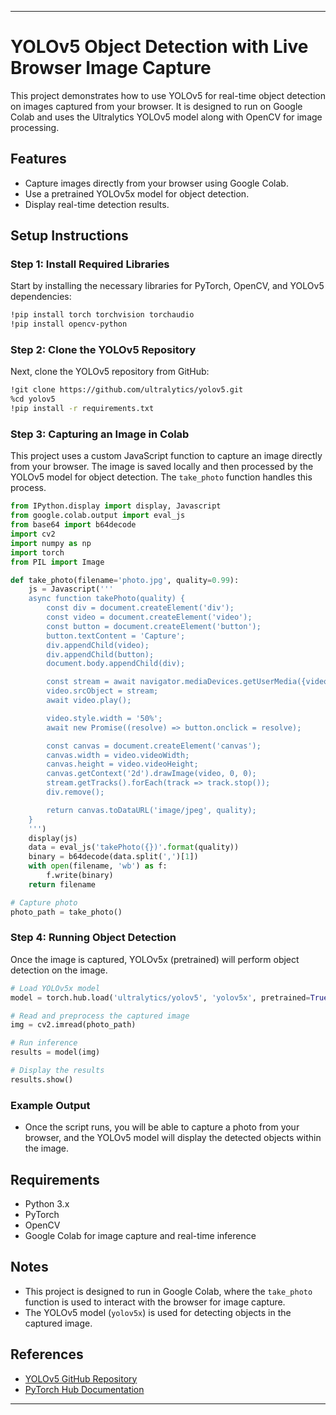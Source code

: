 
---

# YOLOv5 Object Detection with Live Browser Image Capture

This project demonstrates how to use YOLOv5 for real-time object detection on images captured from your browser. It is designed to run on Google Colab and uses the Ultralytics YOLOv5 model along with OpenCV for image processing.

## Features
- Capture images directly from your browser using Google Colab.
- Use a pretrained YOLOv5x model for object detection.
- Display real-time detection results.

## Setup Instructions

### Step 1: Install Required Libraries

Start by installing the necessary libraries for PyTorch, OpenCV, and YOLOv5 dependencies:
```bash
!pip install torch torchvision torchaudio
!pip install opencv-python
```

### Step 2: Clone the YOLOv5 Repository

Next, clone the YOLOv5 repository from GitHub:
```bash
!git clone https://github.com/ultralytics/yolov5.git
%cd yolov5
!pip install -r requirements.txt
```

### Step 3: Capturing an Image in Colab

This project uses a custom JavaScript function to capture an image directly from your browser. The image is saved locally and then processed by the YOLOv5 model for object detection. The `take_photo` function handles this process.

```python
from IPython.display import display, Javascript
from google.colab.output import eval_js
from base64 import b64decode
import cv2
import numpy as np
import torch
from PIL import Image

def take_photo(filename='photo.jpg', quality=0.99):
    js = Javascript('''
    async function takePhoto(quality) {
        const div = document.createElement('div');
        const video = document.createElement('video');
        const button = document.createElement('button');
        button.textContent = 'Capture';
        div.appendChild(video);
        div.appendChild(button);
        document.body.appendChild(div);

        const stream = await navigator.mediaDevices.getUserMedia({video: true});
        video.srcObject = stream;
        await video.play();

        video.style.width = '50%';
        await new Promise((resolve) => button.onclick = resolve);

        const canvas = document.createElement('canvas');
        canvas.width = video.videoWidth;
        canvas.height = video.videoHeight;
        canvas.getContext('2d').drawImage(video, 0, 0);
        stream.getTracks().forEach(track => track.stop());
        div.remove();

        return canvas.toDataURL('image/jpeg', quality);
    }
    ''')
    display(js)
    data = eval_js('takePhoto({})'.format(quality))
    binary = b64decode(data.split(',')[1])
    with open(filename, 'wb') as f:
        f.write(binary)
    return filename

# Capture photo
photo_path = take_photo()
```

### Step 4: Running Object Detection

Once the image is captured, YOLOv5x (pretrained) will perform object detection on the image.

```python
# Load YOLOv5x model
model = torch.hub.load('ultralytics/yolov5', 'yolov5x', pretrained=True)

# Read and preprocess the captured image
img = cv2.imread(photo_path)

# Run inference
results = model(img)

# Display the results
results.show()
```

### Example Output

- Once the script runs, you will be able to capture a photo from your browser, and the YOLOv5 model will display the detected objects within the image.

## Requirements
- Python 3.x
- PyTorch
- OpenCV
- Google Colab for image capture and real-time inference

## Notes
- This project is designed to run in Google Colab, where the `take_photo` function is used to interact with the browser for image capture.
- The YOLOv5 model (`yolov5x`) is used for detecting objects in the captured image.

## References
- [YOLOv5 GitHub Repository](https://github.com/ultralytics/yolov5)
- [PyTorch Hub Documentation](https://pytorch.org/hub/)

---

